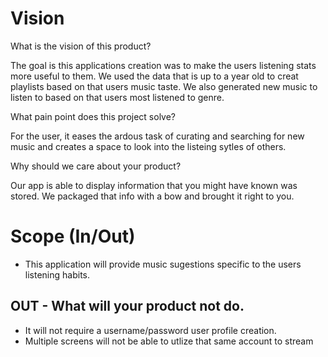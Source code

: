 # Vision

What is the vision of this product?

The goal is this applications creation was to make the users listening stats more useful to them. We used the data that is up to a year old to creat playlists based on that users music taste. We also generated new music to listen to based on that users most listened to genre.

What pain point does this project solve?

For the user, it eases the ardous task of curating and searching for new music and creates a space to look into the listeing sytles of others. 

Why should we care about your product?

Our app is able to display information that you might have known was stored. We packaged that info with a bow and brought it right to you.

# Scope (In/Out)
- This application will provide music sugestions specific to the users listening habits.

## OUT - What will your product not do.

- It will not require a username/password user profile creation.
- Multiple screens will not be able to utlize that same account to stream
